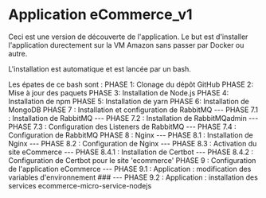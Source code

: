 # Application eCommerce_v1
 
 Ceci est une version de découverte de l'application.
 Le but est d'installer l'application durectement sur la VM Amazon sans passer par Docker ou autre.

 L'installation est automatique et est lancée par un bash.

 Les épates de ce bash sont : 
 PHASE 1: Clonage du dépôt GitHub
 PHASE 2: Mise à jour des paquets
 PHASE 3: Installation de Node.js
 PHASE 4: Installation de npm
 PHASE 5: Installation de yarn
 PHASE 6: Installation de MongoDB
 PHASE 7 : Installation et configuration de RabbitMQ
--- PHASE 7.1 : Installation de RabbitMQ
--- PHASE 7.2 : Installation de RabbitMQadmin
--- PHASE 7.3 : Configuration des Listeners de RabbitMQ
--- PHASE 7.4 : Configuration de RabbitMQ
 PHASE 8 : Nginx
--- PHASE 8.1 : Installation de Nginx
--- PHASE 8.2 : Configuration de Nginx
--- PHASE 8.3 : Activation du site eCommerce
--- PHASE 8.4.1 : Installation de Certbot
--- PHASE 8.4.2 : Configuration de Certbot pour le site 'ecommerce'
 PHASE 9 : Configuration de l'application eCommerce
--- PHASE 9.1 : Application : modification des variables d'environnement ###
--- PHASE 9.2 : Application : installation des services ecommerce-micro-service-nodejs


